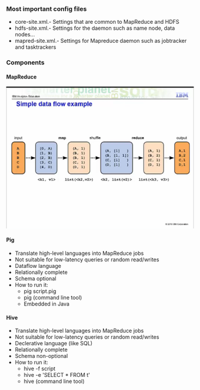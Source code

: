 ### Most important config files
- core-site.xml.- Settings that are common to MapReduce and HDFS
- hdfs-site.xml.- Settings for the daemon such as name node, data nodes...
- mapred-site.xml.- Settings for Mapreduce daemon such as jobtracker and tasktrackers

### Components
#### MapReduce
![map_reduce_job](mapreduce_job.png)
#### Pig 
- Translate high-level languages into MapReduce jobs
- Not suitable for low-latency queries or random read/writes
- Dataflow language
- Relationally complete
- Schema optional
- How to run it:
    - pig script.pig
    - pig (command line tool)
    - Embedded in Java
#### Hive
- Translate high-level languages into MapReduce jobs
- Not suitable for low-latency queries or random read/writes
- Declerative language (like SQL)
- Relationally complete
- Schema non-optional
- How to run it:
    - hive -f script
    - hive -e 'SELECT * FROM t'
    - hive (command line tool)
